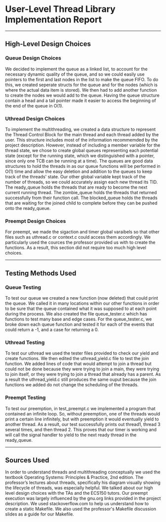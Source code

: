 # User-Level Thread Library Implementation Report
-------------------------------------------------------------------------------
## High-Level Design Choices

### Queue Design Choices
We decided to implement the queue as a linked list, to account for the necessary 
dynamic quality of the queue, and so we could easily use pointers to the first 
and last nodes in the list to make the queue FIFO.  To do this, we created 
seperate structs for the queue and for the nodes (which is where the actual data 
item is stored).  We then had to add another function to create the nodes we 
would add to the queue. Having the queue structure contain a head and a tail 
pointer made it easier to access the beginning of the end of the queue in O(1).

### Uthread Design Choices
To implement the multithreading, we created a data structure to represent the
Thread Control Block for the main thread and each thread added by the user.
This structure includes most of the information recommemded by the project
description.  However, instead of including a member variable for the thread
state, we chose to create global queues representing each potential state
(except for the running state, which we distinguished with a pointer, since only
one TCB can be running at a time). The queues are good data structures to hold
the threads in as our queue functions will be performed in O(1) time and allow
the easy deletion and addition to the queues to keep track of the threads'
state. Our other global variable kept track of the number of threads, so we
could accurately assign each new thread its TID. The ready_queue holds the
threads that are ready to become the next current running thread. The
zombie_queue holds the threads that returned successfully from their function
call. The blocked_queue holds the threads that are waiting for the joined child
to complete before they can be pushed onto the ready_queue.

### Preempt Design Choices
For preempt, we made the sigaction and timer global varaibels so that other
files such as uthread.c or context.c could access them accordingly. We
particularly used the cources the professor provided us with to create the
functions. As a result, this section did not require too much high level
choices.

-------------------------------------------------------------------------------
## Testing Methods Used

### Queue Testing
To test our queue we created a new function (now deleted) that could print the
queue.  We called it in many locations within our other functions in order to be
sure that the queue contained what it was supposed to at each point during the
process. We also created the file queue_tester.c which has functions to test
many base and edge cases. For the queue_tester.c, we broke down each queue
function and tested it for each of the events that could return a -1, and a case
for returning a 0.

### Uthread Testing
To test our uthread we used the tester files provided to check our yield and
create functions. We then edited the uthread_yield.c file to test the join
function. We added lines of code that would attempt to join a thread but could
not be done because they were trying to join a main, they were trying to join
itself, or they were trying to join a thread that already has a parent. As a
result the uthread_yield.c still produces the same ouput because the join
functions we added do not change the scheduling of the threads.

### Preempt Testing
To test our preemption, in test_preempt.c we implemented a program that
contained an infinite loop.  So, without preemption, one of the threads would
print a certain line infinitely, but with preemption it would eventually yield
to another thread. As a result, our test successfully prints out thread1, thread
3 several times, and then thread 2. This proves that our timer is working and
will call the signal handler to yield to the next ready thread in the
ready_queue.

-------------------------------------------------------------------------------
## Sources Used
In order to understand threads and multithreading conceptually we used the
textbook Operating Systems: Principles & Practice, 2nd edition. The professor’s
lectures about threads, specifically his diagram visually showing the lifecycle
of threads, was especially helpful. We talked about our high level design
choices with the TAs and the ECS150 tutors. Our preempt execution was largely
influenced by the gnu.org links provided in the project description. We used
stackoverflow.com to help us understand how to create a static Makefile. We also
used the professor's Makefile discussion slides as a guide for our Makefile.
